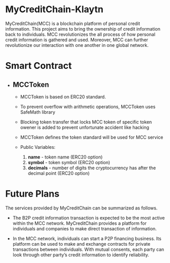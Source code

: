 # MyCreditChain-Klaytn

MyCreditChain(MCC) is a blockchain platform of personal credit information. This project aims to bring the ownership of credit information back to individuals. MCC revolutionizes the all process of how personal credit information is gathered and used. Moreover, MCC can further revolutionize our interaction with one another in one global network.

# Smart Contract


- ## MCCToken
    - MCCToken is based on ERC20 standard.
    - To prevent overflow with arithmetic operations, MCCToken uses SafeMath library
    - Blocking token transfer that locks MCC token of specific token owener is added to prevent unfortunate accident like hacking
    - MCCToken defines the token standard will be used for MCC service

    - Public Variables:

        1. **name**     - token name   (ERC20 option)
        2. **symbol**   - token symbol (ERC20 option)
        3. **decimals** - number of digits the cryptocurrency has after the decimal point (ERC20 option)

# Future Plans

The services provided by MyCreditChain can be summarized as follows.

- The B2P credit information transaction is expected to be the most active within the MCC network. MyCreditChain provides a platform for individuals and companies to make direct transaction of information.

- In the MCC network, individuals can start a P2P financing business. Its platform can be used to make and exchange contracts for private transactions between individuals. With mutual consents, each party can look through other party’s credit information to identify reliability.
